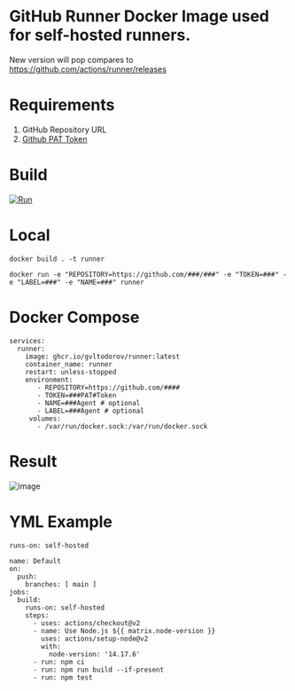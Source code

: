 # GitHub Runner Docker Image used for self-hosted runners.
New version will pop compares to https://github.com/actions/runner/releases


# Requirements
 1. GitHub Repository URL
 2. [Github PAT Token](https://docs.github.com/en/github/authenticating-to-github/keeping-your-account-and-data-secure/creating-a-personal-access-token)
 
# Build 
[![Run](https://github.com/GVLTodorov/Runner/actions/workflows/run.yml/badge.svg)](https://github.com/GVLTodorov/Runner/actions/workflows/run.yml)

# Local

```docker build . -t runner```

```docker run -e "REPOSITORY=https://github.com/###/###" -e "TOKEN=###" -e "LABEL=###" -e "NAME=###" runner```

# Docker Compose

```
services:
  runner:
    image: ghcr.io/gvltodorov/runner:latest
    container_name: runner
    restart: unless-stopped
    environment:
       - REPOSITORY=https://github.com/####
       - TOKEN=###PAT#Token
       - NAME=###Agent # optional
       - LABEL=###Agent # optional
     volumes:
       - /var/run/docker.sock:/var/run/docker.sock
```

# Result

![image](https://user-images.githubusercontent.com/51453974/131748931-e7c32263-e146-4bee-85dc-7db6e53757c2.png)

# YML Example
```
runs-on: self-hosted
```

```
name: Default
on:
  push:
    branches: [ main ]
jobs:
  build:
    runs-on: self-hosted
    steps:
      - uses: actions/checkout@v2
      - name: Use Node.js ${{ matrix.node-version }}
        uses: actions/setup-node@v2
        with:
          node-version: '14.17.6'
      - run: npm ci
      - run: npm run build --if-present
      - run: npm test
```
